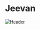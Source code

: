# Jeevan

[![Header](https://raw.githubusercontent.com/MartinHeinz/<OWNER>/<OWNER>/https://www.google.com/url?sa=i&url=https%3A%2F%2Fwww.datacamp.com%2Fcommunity%2Fblog%2Flinkedin-covers&psig=AOvVaw1RsX5cf4mKLJ3V08X_B1RD&ust=1641702327263000&source=images&cd=vfe&ved=0CAsQjRxqFwoTCPDcj_SnofUCFQAAAAAdAAAAABAD "Header")](https://some-url.dev/)
